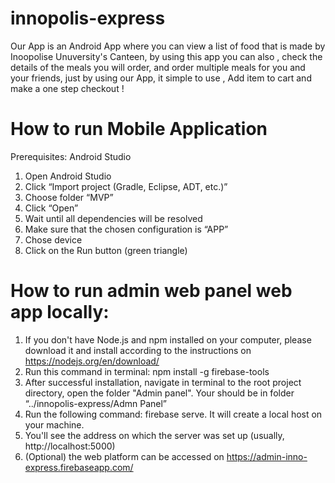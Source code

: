 # innopolis-express

Our App is an Android App where you can view a list of food that is made by
Inoopolise Unuversity's Canteen, by using this app you can also , check the
details of the meals you will order, and order multiple meals for you and your
friends, just by using our App, it simple to use , Add item to cart and make a
one step checkout !

# How to run Mobile Application 
Prerequisites: Android Studio 
1. Open Android Studio 
2. Click “Import project (Gradle, Eclipse, ADT, etc.)” 
3. Choose folder “MVP” 
4. Click “Open” 
5. Wait until all dependencies will be resolved 
6. Make sure that the chosen configuration is “APP”
7. Chose device 
8. Click on the Run button (green triangle)  

# How to run admin web panel web app locally: 
1. If you don't have Node.js and npm installed on your computer, please download it and install according to the instructions on https://nodejs.org/en/download/
2. Run this command in terminal: npm install -g firebase-tools
3. After successful installation, navigate in terminal to the root project directory, open the folder "Admin panel". Your should be in folder “../innopolis-express/Admn Panel”
4. Run the following command: firebase serve. It will create a local host on your machine. 
5. You'll see the address on which the server was set up (usually, http://localhost:5000)
6. (Optional) the web platform can be accessed on https://admin-inno-express.firebaseapp.com/ 

